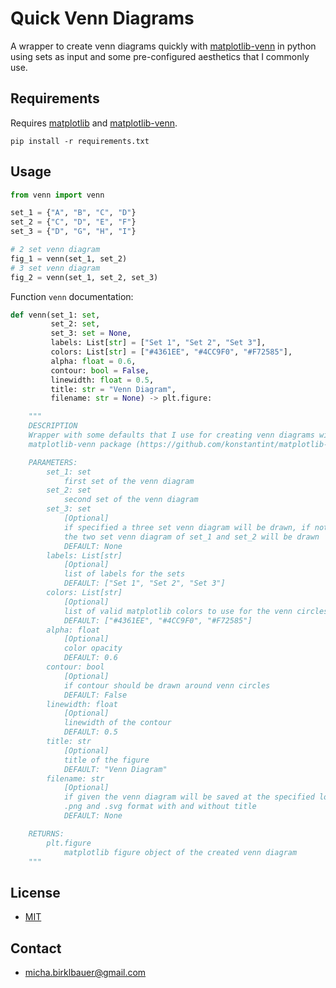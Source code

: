 # Quick Venn Diagrams

A wrapper to create venn diagrams quickly with [matplotlib-venn](https://github.com/konstantint/matplotlib-venn) in python using sets as input and some pre-configured aesthetics that I commonly use.

## Requirements

Requires [matplotlib](https://matplotlib.org/) and [matplotlib-venn](https://github.com/konstantint/matplotlib-venn).

```
pip install -r requirements.txt
```

## Usage

```python
from venn import venn

set_1 = {"A", "B", "C", "D"}
set_2 = {"C", "D", "E", "F"}
set_3 = {"D", "G", "H", "I"}

# 2 set venn diagram
fig_1 = venn(set_1, set_2)
# 3 set venn diagram
fig_2 = venn(set_1, set_2, set_3)
```

Function `venn` documentation:
```python
def venn(set_1: set,
         set_2: set,
         set_3: set = None,
         labels: List[str] = ["Set 1", "Set 2", "Set 3"],
         colors: List[str] = ["#4361EE", "#4CC9F0", "#F72585"],
         alpha: float = 0.6,
         contour: bool = False,
         linewidth: float = 0.5,
         title: str = "Venn Diagram",
         filename: str = None) -> plt.figure:

    """
    DESCRIPTION
    Wrapper with some defaults that I use for creating venn diagrams with the
    matplotlib-venn package (https://github.com/konstantint/matplotlib-venn).

    PARAMETERS:
        set_1: set
            first set of the venn diagram
        set_2: set
            second set of the venn diagram
        set_3: set
            [Optional]
            if specified a three set venn diagram will be drawn, if not specified
            the two set venn diagram of set_1 and set_2 will be drawn
            DEFAULT: None
        labels: List[str]
            [Optional]
            list of labels for the sets
            DEFAULT: ["Set 1", "Set 2", "Set 3"]
        colors: List[str]
            [Optional]
            list of valid matplotlib colors to use for the venn circles
            DEFAULT: ["#4361EE", "#4CC9F0", "#F72585"]
        alpha: float
            [Optional]
            color opacity
            DEFAULT: 0.6
        contour: bool
            [Optional]
            if contour should be drawn around venn circles
            DEFAULT: False
        linewidth: float
            [Optional]
            linewidth of the contour
            DEFAULT: 0.5
        title: str
            [Optional]
            title of the figure
            DEFAULT: "Venn Diagram"
        filename: str
            [Optional]
            if given the venn diagram will be saved at the specified location in
            .png and .svg format with and without title
            DEFAULT: None

    RETURNS:
        plt.figure
            matplotlib figure object of the created venn diagram
    """
```

## License

- [MIT](https://github.com/michabirklbauer/venn/blob/master/LICENSE)

## Contact

- [micha.birklbauer@gmail.com](mailto:micha.birklbauer@gmail.com)
